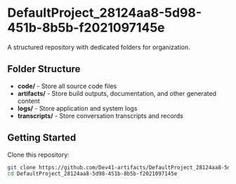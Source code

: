 # DefaultProject_28124aa8-5d98-451b-8b5b-f2021097145e
A structured repository with dedicated folders for organization.

## Folder Structure

- **code/** - Store all source code files
- **artifacts/** - Store build outputs, documentation, and other generated content
- **logs/** - Store application and system logs
- **transcripts/** - Store conversation transcripts and records

## Getting Started

Clone this repository:
```bash
git clone https://github.com/Dev41-artifacts/DefaultProject_28124aa8-5d98-451b-8b5b-f2021097145e
cd DefaultProject_28124aa8-5d98-451b-8b5b-f2021097145e
```
